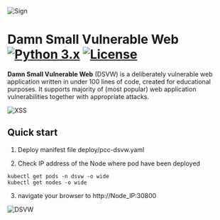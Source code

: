 ![Sign](https://i.imgur.com/bovh598.png)

Damn Small Vulnerable Web [![Python 3.x](https://img.shields.io/badge/python-3.x-yellow.svg)](https://www.python.org/) [![License](https://img.shields.io/badge/license-Unlicense-red.svg)](https://github.com/stamparm/DSVW/blob/master/LICENSE)
=========

**Damn Small Vulnerable Web** (DSVW) is a deliberately vulnerable web application written in under 100 lines of code, created for educational purposes. It supports majority of (most popular) web application vulnerabilities together with appropriate attacks.

![XSS](http://i.imgur.com/BoSOgJs.png)

Quick start
----

1. Deploy manifest file deploy/pcc-dsvw.yaml

2. Check IP address of the Node where pod have been deployed

```
kubectl get pods -n dsvw -o wide
kubectl get nodes -o wide
```

3. navigate your browser to http://Node_IP:30800

![DSVW](http://i.imgur.com/9nG4mwu.png)
